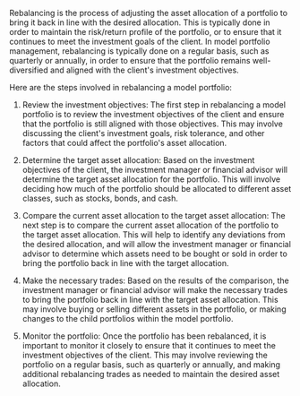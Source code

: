 
Rebalancing is the process of adjusting the asset allocation of a portfolio to bring it back in line with the desired allocation. This is typically done in order to maintain the risk/return profile of the portfolio, or to ensure that it continues to meet the investment goals of the client. In model portfolio management, rebalancing is typically done on a regular basis, such as quarterly or annually, in order to ensure that the portfolio remains well-diversified and aligned with the client's investment objectives.

Here are the steps involved in rebalancing a model portfolio:

1.  Review the investment objectives: The first step in rebalancing a model portfolio is to review the investment objectives of the client and ensure that the portfolio is still aligned with those objectives. This may involve discussing the client's investment goals, risk tolerance, and other factors that could affect the portfolio's asset allocation.
    
2.  Determine the target asset allocation: Based on the investment objectives of the client, the investment manager or financial advisor will determine the target asset allocation for the portfolio. This will involve deciding how much of the portfolio should be allocated to different asset classes, such as stocks, bonds, and cash.
    
3.  Compare the current asset allocation to the target asset allocation: The next step is to compare the current asset allocation of the portfolio to the target asset allocation. This will help to identify any deviations from the desired allocation, and will allow the investment manager or financial advisor to determine which assets need to be bought or sold in order to bring the portfolio back in line with the target allocation.
    
4.  Make the necessary trades: Based on the results of the comparison, the investment manager or financial advisor will make the necessary trades to bring the portfolio back in line with the target asset allocation. This may involve buying or selling different assets in the portfolio, or making changes to the child portfolios within the model portfolio.
    
5.  Monitor the portfolio: Once the portfolio has been rebalanced, it is important to monitor it closely to ensure that it continues to meet the investment objectives of the client. This may involve reviewing the portfolio on a regular basis, such as quarterly or annually, and making additional rebalancing trades as needed to maintain the desired asset allocation.
